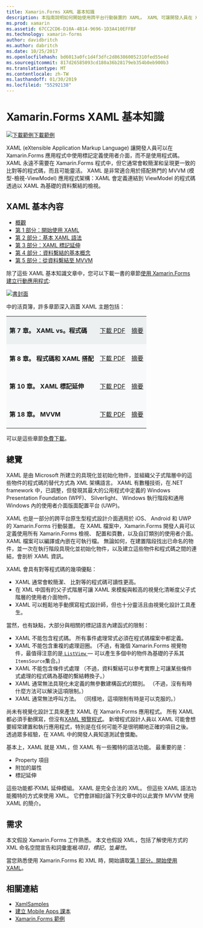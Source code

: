 ```yaml
---
title: Xamarin.Forms XAML 基本知識
description: 本指南說明如何開始使用跨平台行動裝置的 XAML。 XAML 可讓開發人員在 Xamarin.Forms 應用程式中使用標記，而不是程式碼定義使用者介面。
ms.prod: xamarin
ms.assetid: 67CC2CD6-D10A-4B14-9696-1D3A410EFFBF
ms.technology: xamarin-forms
author: davidbritch
ms.author: dabritch
ms.date: 10/25/2017
ms.openlocfilehash: bd6013a0fc1d4f3dfc2d863860052310fed55e4d
ms.sourcegitcommit: 817d26585093cd180a36b28179eb354b0eb900b3
ms.translationtype: MT
ms.contentlocale: zh-TW
ms.lasthandoff: 01/30/2019
ms.locfileid: "55292138"
---
```

# <a name="xamarinforms-xaml-basics"></a>Xamarin.Forms XAML 基本知識

[![下載範例](~/media/shared/download.png)下載範例](https://developer.xamarin.com/samples/xamarin-forms/XamlSamples/)

XAML (eXtensible Application Markup Language) 讓開發人員可以在 Xamarin.Forms 應用程式中使用標記定義使用者介面，而不是使用程式碼。 XAML 永遠不需要在 Xamarin.Forms 程式中，但它通常會較簡潔和呈現更一致的比對等的程式碼，而且可能靈活。 XAML 是非常適合用於搭配熱門的 MVVM (模型-檢視-ViewModel) 應用程式架構：XAML 會定義連結到 ViewModel 的程式碼透過以 XAML 為基礎的資料繫結的檢視。

## <a name="xaml-basics-contents"></a>XAML 基本內容

* [概觀](#Overview)
* [第 1 部分：開始使用 XAML](~/xamarin-forms/xaml/xaml-basics/get-started-with-xaml.md)
* [第 2 部分：基本 XAML 語法](~/xamarin-forms/xaml/xaml-basics/essential-xaml-syntax.md)
* [第 3 部分：XAML 標記延伸](~/xamarin-forms/xaml/xaml-basics/xaml-markup-extensions.md)
* [第 4 部分：資料繫結的基本概念](~/xamarin-forms/xaml/xaml-basics/data-binding-basics.md)
* [第 5 部分：從資料繫結至 MVVM](~/xamarin-forms/xaml/xaml-basics/data-bindings-to-mvvm.md)

除了這些 XAML 基本知識文章中，您可以下載一書的章節[使用 Xamarin.Forms 建立行動應用程式](~/xamarin-forms/creating-mobile-apps-xamarin-forms/index.md):

[![](images/cover-sml.png "書封面")](~/xamarin-forms/creating-mobile-apps-xamarin-forms/index.md)

中的活頁簿，許多章節深入涵蓋 XAML 主題包括：

<table style="border:0px; box-shadow:0 0px 0px" cellpadding="0" cellspacing="2" border="0" width="85%">
<tr style="background:#ecf0f1">
  <td style="border:0px;">
    <h4>第 7 章。 XAML vs。程式碼</h4>
  </td>
  <td style="border:0px;" align="right"><a href="https://download.xamarin.com/developer/xamarin-forms-book/XamarinFormsBook-Ch07-Apr2016.pdf">下載 PDF</a> </td>
  <td style="border:0px;" align="right"><a href="~/xamarin-forms/creating-mobile-apps-xamarin-forms/summaries/chapter07.md">摘要</a></td>
</tr>
<tr style="background:#f8f9fa">
  <td style="border:0px;">
    <h4>第 8 章。 程式碼和 XAML 搭配</h4>
  </td>
  <td style="border:0px;" align="right"><a href="https://download.xamarin.com/developer/xamarin-forms-book/XamarinFormsBook-Ch08-Apr2016.pdf">下載 PDF</a> </td>
  <td style="border:0px;" align="right"><a href="~/xamarin-forms/creating-mobile-apps-xamarin-forms/summaries/chapter08.md">摘要</a></td>
</tr>
<tr style="background:#f8f9fa">
  <td style="border:0px;">
    <h4>第 10 章。 XAML 標記延伸</h4>
  </td>
  <td style="border:0px;" align="right"><a href="https://download.xamarin.com/developer/xamarin-forms-book/XamarinFormsBook-Ch10-Apr2016.pdf">下載 PDF</a> </td>
  <td style="border:0px;" align="right"><a href="~/xamarin-forms/creating-mobile-apps-xamarin-forms/summaries/chapter10.md">摘要</a></td>
</tr>
<tr style="background:#f8f9fa">
  <td style="border:0px;">
    <h4>第 18 章。 MVVM</h4>
  </td>
  <td style="border:0px;" align="right"><a href="https://download.xamarin.com/developer/xamarin-forms-book/XamarinFormsBook-Ch18-Apr2016.pdf">下載 PDF</a> </td>
  <td style="border:0px;" align="right"><a href="~/xamarin-forms/creating-mobile-apps-xamarin-forms/summaries/chapter18.md">摘要</a></td></tr>
</table>

可以是這些章節[免費下載](~/xamarin-forms/creating-mobile-apps-xamarin-forms/index.md)。

<a name="Overview" />

## <a name="overview"></a>總覽

XAML 是由 Microsoft 所建立的具現化並初始化物件，並組織父子式階層中的這些物件的程式碼的替代方式為 XML 架構語言。 XAML 有數種技術，在.NET framework 中，已調整，但發現其最大的公用程式中定義的 Windows Presentation Foundation (WPF)、 Silverlight、 Windows 執行階段和通用 Windows 內的使用者介面版面配置平台 (UWP)。

XAML 也是一部分的跨平台原生型程式設計介面適用於 iOS、 Android 和 UWP 的 Xamarin.Forms 行動裝置。 在 XAML 檔案中，Xamarin.Forms 開發人員可以定義使用所有 Xamarin.Forms 檢視、 配置和頁數，以及自訂類別的使用者介面。 XAML 檔案可以編譯或內嵌在可執行檔。 無論如何，在建置階段找出已命名的物件，並一次在執行階段具現化並初始化物件，以及建立這些物件和程式碼之間的連結，會剖析 XAML 資訊。

XAML 會具有對等程式碼的幾項優點：

-  XAML 通常會較簡潔、 比對等的程式碼可讀性更高。
-  在 XML 中固有的父子式階層可讓 XAML 來模擬與較高的視覺化清晰度父子式階層的使用者介面物件。
-  XAML 可以輕鬆地手動撰寫程式設計師，但也十分靈活且由視覺化設計工具產生。

當然，也有缺點，大部分與相關的標記語言內建函式的限制：

-  XAML 不能包含程式碼。 所有事件處理常式必須在程式碼檔案中都定義。
-  XAML 不能包含重複的處理迴圈。 (不過，有幾個 Xamarin.Forms 視覺物件，最值得注意的是[ `ListView` ](xref:Xamarin.Forms.ListView) — 可以產生多個中的物件為基礎的子系其`ItemsSource`集合。)
-  XAML 不能包含條件式處理 （不過，資料繫結可以參考實際上可讓某些條件式處理的程式碼為基礎的繫結轉換子。）
-  XAML 通常無法具現化未定義的無參數建構函式的類別。 （不過，沒有有時什麼方法可以解決這項限制。）
-  XAML 通常無法呼叫方法。 （同樣地，這項限制有時是可以克服的。）

尚未有視覺化設計工具來產生 XAML 在 Xamarin.Forms 應用程式。 所有 XAML 都必須手動撰寫，但沒有[XAML 預覽程式](~/xamarin-forms/xaml/xaml-previewer.md)。 新增程式設計人員以 XAML 可能會想要經常建置和執行應用程式，特別是在任何可能不是很明顯地正確的項目之後。 透過眾多經驗，在 XAML 中的開發人員知道測試會獎勵。

基本上，XAML 就是 XML，但 XAML 有一些獨特的語法功能。 最重要的是：

- Property 項目
- 附加的屬性
- 標記延伸

這些功能都*不*XML 延伸模組。 XAML 是完全合法的 XML。 但這些 XAML 語法功能獨特的方式來使用 XML。 它們會詳細討論下列文章中的以此實作 MVVM 使用 XAML 的簡介。

## <a name="requirements"></a>需求

本文假設 Xamarin.Forms 工作熟悉。 本文也假設 XML，包括了解使用方式的 XML 命名空間宣告和詞彙疐裾*項目*，*標記*，並*屬性*。

當您熟悉使用 Xamarin.Forms 和 XML 時，開始讀取[第 1 部分。開始使用 XAML](~/xamarin-forms/xaml/xaml-basics/get-started-with-xaml.md)。

## <a name="related-links"></a>相關連結

- [XamlSamples](https://developer.xamarin.com/samples/xamarin-forms/XamlSamples/)
- [建立 Mobile Apps 課本](~/xamarin-forms/creating-mobile-apps-xamarin-forms/index.md)
- [Xamarin.Forms 範例](https://developer.xamarin.com/samples/xamarin-forms/all/)
